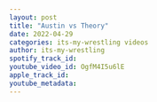 ```yaml
---
layout: post
title: "Austin vs Theory"
date: 2022-04-29
categories: its-my-wrestling videos
author: its-my-wrestling
spotify_track_id: 
youtube_video_id: OgfM4I5u6lE
apple_track_id: 
youtube_metadata: 
---
```

